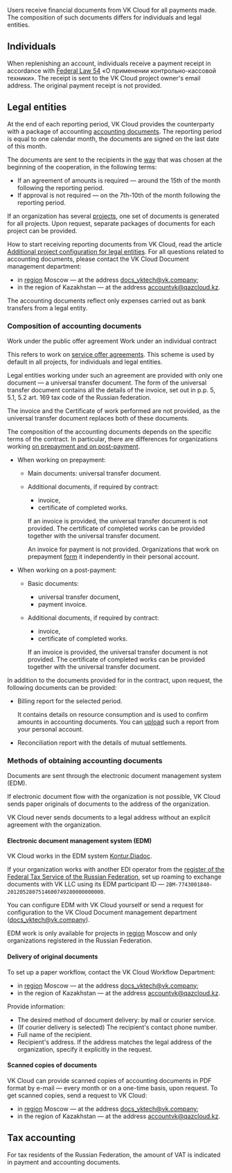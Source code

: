Users receive financial documents from VK Cloud for all payments made. The composition of such documents differs for individuals and legal entities.

## Individuals

When replenishing an account, individuals receive a payment receipt in accordance with [Federal Law 54](https://base.garant.ru/12130951/) «О применении контрольно-кассовой техники». The receipt is sent to the VK Cloud project owner's email address. The original payment receipt is not provided.

## Legal entities

At the end of each reporting period, VK Cloud provides the counterparty with a package of accounting [accounting documents](#composition_of_accounting_documents_55c18d7). The reporting period is equal to one calendar month, the documents are signed on the last date of this month.

The documents are sent to the recipients in the [way](#methods_of_obtaining_accounting_documents_9a1959c) that was chosen at the beginning of the cooperation, in the following terms:

- If an agreement of amounts is required — around the 15th of the month following the reporting period.
- If approval is not required — on the 7th-10th of the month following the reporting period.

<info>

If an organization has several [projects](/en/base/account/concepts/projects), one set of documents is generated for all projects. Upon request, separate packages of documents for each project can be provided.

</info>

How to start receiving reporting documents from VK Cloud, read the article [Additional project configuration for legal entities](../../instructions/corporate). For all questions related to accounting documents, please contact the VK Cloud Document management department:

- in [region](/en/base/account/concepts/regions) Moscow — at the address docs_vktech@vk.company;
- in the region of Kazakhstan — at the address accountvk@qazcloud.kz.

<warn>

The accounting documents reflect only expenses carried out as bank transfers from a legal entity.

</warn>

### Composition of accounting documents

<tabs>
<tablist>
<tab>Work under the public offer agreement</tab>
<tab>Work under an individual contract</tab>
</tablist>
<tabpanel>

This refers to work on [service offer agreements](/en/additionals/start/legal). This scheme is used by default in all projects, for individuals and legal entities.

Legal entities working under such an agreement are provided with only one document — a universal transfer document. The form of the universal transfer document contains all the details of the invoice, set out in p.p. 5, 5.1, 5.2 art. 169 tax code of the Russian federation.

The invoice and the Certificate of work performed are not provided, as the universal transfer document replaces both of these documents.

</tabpanel>
<tabpanel>

The composition of the accounting documents depends on the specific terms of the contract. In particular, there are differences for organizations working [on prepayment and on post-payment](../../concepts/physical-corporate#payment_scheme).

- When working on prepayment:

  - Main documents: universal transfer document.

  - Additional documents, if required by contract:

    - invoice,
    - certificate of completed works.

    <info>

    If an invoice is provided, the universal transfer document is not provided. The certificate of completed works can be provided together with the universal transfer document.

    </info>

    An invoice for payment is not provided. Organizations that work on prepayment [form](../../instructions/bill-generation) it independently in their personal account.

- When working on a post-payment:

  - Basic documents:

    - universal transfer document,
    - payment invoice.

  - Additional documents, if required by contract:

    - invoice,
    - certificate of completed works.

    <info>

    If an invoice is provided, the universal transfer document is not provided. The certificate of completed works can be provided together with the universal transfer document.

    </info>

</tabpanel>
</tabs>

In addition to the documents provided for in the contract, upon request, the following documents can be provided:

- Billing report for the selected period.

    It contains details on resource consumption and is used to confirm amounts in accounting documents. You can [upload](../../instructions/detail#downloading_the_report) such a report from your personal account.

- Reconciliation report with the details of mutual settlements.

### Methods of obtaining accounting documents

Documents are sent through the electronic document management system (EDM).

If electronic document flow with the organization is not possible, VK Cloud sends paper originals of documents to the address of the organization.

<info>

VK Cloud never sends documents to a legal address without an explicit agreement with the organization.

</info>

#### Electronic document management system (EDM)

VK Cloud works in the EDM system [Kontur.Diadoc](https://www.diadoc.ru/).

If your organization works with another EDI operator from the [register of the Federal Tax Service of the Russian Federation](https://www.nalog.gov.ru/rn77/oedo/search_edo/), set up roaming to exchange documents with VK LLC using its EDM participant ID — `2BM-7743001840-2012052807514600749280000000000`.

You can configure EDM with VK Cloud yourself or send a request for configuration to the VK Cloud Document management department (docs_vktech@vk.company).

<info>

EDM work is only available for projects in [region](/en/base/account/concepts/regions) Moscow and only organizations registered in the Russian Federation.

</info>

#### Delivery of original documents

To set up a paper workflow, contact the VK Cloud Workflow Department:

- in [region](/en/base/account/concepts/regions) Moscow — at the address docs_vktech@vk.company;
- in the region of Kazakhstan — at the address accountvk@qazcloud.kz.

Provide information:

- The desired method of document delivery: by mail or courier service.
- (If courier delivery is selected) The recipient's contact phone number.
- Full name of the recipient.
- Recipient's address. If the address matches the legal address of the organization, specify it explicitly in the request.

#### Scanned copies of documents

VK Cloud can provide scanned copies of accounting documents in PDF format by e-mail — every month or on a one-time basis, upon request. To get scanned copies, send a request to VK Cloud:

- in [region](/en/base/account/concepts/regions) Moscow — at the address docs_vktech@vk.company;
- in the region of Kazakhstan — at the address accountvk@qazcloud.kz.

## Tax accounting

For tax residents of the Russian Federation, the amount of VAT is indicated in payment and accounting documents.
